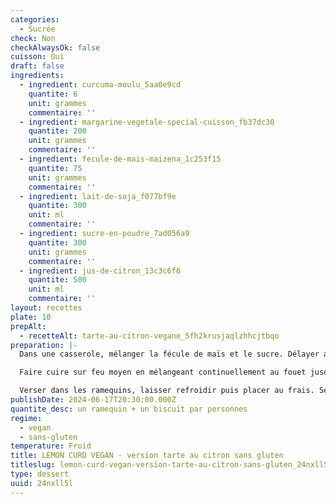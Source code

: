 ```yaml
---
categories:
  - Sucrée
check: Non
checkAlwaysOk: false
cuisson: Oui
draft: false
ingredients:
  - ingredient: curcuma-moulu_5aa0e9cd
    quantite: 6
    unit: grammes
    commentaire: ''
  - ingredient: margarine-vegetale-special-cuisson_fb37dc30
    quantite: 200
    unit: grammes
    commentaire: ''
  - ingredient: fecule-de-mais-maizena_1c253f15
    quantite: 75
    unit: grammes
    commentaire: ''
  - ingredient: lait-de-soja_f077bf9e
    quantite: 300
    unit: ml
    commentaire: ''
  - ingredient: sucre-en-poudre_7ad056a9
    quantite: 300
    unit: grammes
    commentaire: ''
  - ingredient: jus-de-citron_13c3c6f6
    quantite: 500
    unit: ml
    commentaire: ''
layout: recettes
plate: 10
prepAlt:
  - recetteAlt: tarte-au-citron-vegane_5fh2krusjaqlzhhcjtbqo
preparation: |-
  Dans une casserole, mélanger la fécule de maïs et le sucre. Délayer au fouet en ajoutant le lait petit à petit. Ajouter le jus de citron.

  Faire cuire sur feu moyen en mélangeant continuellement au fouet jusqu’à ce que la crème bouillonne et épaississe légèrement (patience, ça peut prendre un peu de temps). Laisser bouillir environ 1min sans cesser de remuer. Retirer du feu, ajoutez immédiatement la margarine puis fouetter longuement jusqu’à ce que la crème soit bien lisse et homogène.

  Verser dans les ramequins, laisser refroidir puis placer au frais. Servir avec deux biscuits végan sans gluten.
publishDate: 2024-06-17T20:30:00.000Z
quantite_desc: un ramequin + un biscuit par personnes
regime:
  - vegan
  - sans-gluten
temperature: Froid
title: LEMON CURD VEGAN - version tarte au citron sans gluten
titleslug: lemon-curd-vegan-version-tarte-au-citron-sans-gluten_24nxll5l
type: dessert
uuid: 24nxll5l
---
```


